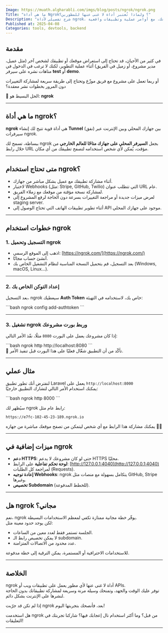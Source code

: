 ```yaml
---
Image: https://muath.algharabli.com/imgs/blog/posts/ngrok/ngrok.png
Title: "ما هي أداة Ngrok؟ ولماذا تُعتبر أداة لا غنى عنها للمطورين؟"
Description: "شرح تفصيلي لأداة ngrok، كيف تعمل، ومتى تحتاج استخدامها في مشاريعك، مع أوامر عملية وتطبيقات واقعية."
Published at: 2025-04-08
Categories: tools, devtools, backend
---
```


## مقدمة

في كثير من الأحيان، قد تحتاج إلى استعراض موقعك أو تطبيقك لشخص آخر (مثل عميل، مدير مشروع، أو زميل في الفريق) أثناء عملية التطوير، لكنك لا ترغب في الدخول في متاهات نشره على سيرفر **test** أو **demo**.

أو ربما تعمل على مشروع مع فريق موزّع وتحتاج إلى طريقة سريعة لمشاركة التغييرات دون المرور بخطوات نشر معقدة؟

🎯 الحل البسيط هو: **ngrok**

---

## ما هي أداة ngrok؟

**ngrok** هي أداة قوية تتيح لك إنشاء **Tunnel** (نفق) بين جهازك المحلي وبين الإنترنت عبر سيرفرات ngrok.

ببساطة، تسمح لك ngrok بجعل **السيرفر المحلي على جهازك متاحًا للعالم الخارجي** من خلال رابط URL مؤقت، يُمكن لأي شخص استخدامه لتصفح تطبيقك من أي مكان.

---

## متى تحتاج استخدام ngrok؟

- أثناء مشاركة تطبيقك مع عميل بشكل مباشر من جهازك.
- لاختبار Webhooks (مثل: Stripe, GitHub, Twilio) التي تتطلب عنوان URL عام.
- لمشاركة نسخة مؤقتة من موقعك مع زملاء الفريق.
- لعرض ميزات جديدة أو مراجعة التغييرات بسرعة دون الحاجة لرفع المشروع إلى staging server.
- أثناء تطوير تطبيقات الهاتف التي تحتاج الوصول إلى API موجود على جهازك المحلي.

---

## خطوات استخدام ngrok

### 1. التسجيل وتحميل ngrok

- اذهب إلى الموقع الرسمي: [https://ngrok.com/](https://ngrok.com/)
- أنشئ حساب مجانًا.
- بعد التسجيل، قم بتحميل النسخة المناسبة لنظام التشغيل الخاص بك (Windows, macOS, Linux...).

---

### 2. إعداد التوكن الخاص بك

بعد التسجيل، ngrok سيعطيك **Auth Token** خاص بك، لاستخدامه في التهيئة:
<div dir="ltr">
```bash
ngrok config add-authtoken <your_token_here>
```
</div>

---

### 3. تشغيل ngrok وربط بورت مشروعك

إذا كان مشروعك يعمل على البورت `8080` مثلًا، نفّذ الأمر التالي:
<div dir="ltr">
```bash
ngrok http http://localhost:8080
```
</div>
📌 تأكّد من أن التطبيق شغّال فعليًا على هذا البورت قبل تنفيذ الأمر.

---

## مثال عملي

لنفترض أنك تطور تطبيق Laravel يعمل على `http://localhost:8000`  
يمكنك استخدام الأمر التالي لتشارك التطبيق خارجيًا:
<div dir="ltr">
```bash
ngrok http 8000
```
</div>

سيُظهر لك ngrok رابط عام مثل:

```
https://e7fc-102-45-23-189.ngrok.io
```

يمكنك مشاركة هذا الرابط مع أي شخص ليتمكن من تصفح موقعك مباشرة من جهازه 👨‍💻

---

## ميزات إضافية في ngrok

- **دعم HTTPS**: حتى لو كان مشروعك لا يدعم HTTPS محليًا.
- **لوحة تحكم تفاعلية** على الرابط: [http://127.0.0.1:4040](http://127.0.0.1:4040) لمراجعة كل الطلبات (Requests).
- **إعادة توجيه Webhooks**: ngrok يتكامل بسهولة مع منصات مثل GitHub, Stripe وغيرها.
- **تخصيص Subdomain** (للخطط المدفوعة).

---

## هل ngrok مجاني؟

نعم، ngrok يوفّر خطة مجانية ممتازة تكفي لمعظم الاستخدامات البسيطة.  
لكن يوجد حدود معينة مثل:

- الجلسة تستمر فقط لعدد معين من الساعات.
- لا يمكن تخصيص رابط الـ subdomain.
- عدد محدود من الاتصالات المتزامنة.

للاستخدامات الاحترافية أو المستمرة، يمكن الترقية إلى خطة مدفوعة.

---

## الخلاصة

ngrok أداة لا غنى عنها لأي مطور يعمل على تطبيقات ويب أو APIs.  
توفر عليك الوقت والجهد، وتمنحك وسيلة مرنة وسريعة لمشاركة تطبيقاتك بدون الحاجة لنشرها على الإنترنت بشكل دائم.

إذا لم تكن قد جرّبت ngrok بعد، فأنصحك بتجربتها اليوم!

هل استخدمت ngrok من قبل؟ وما أكثر استخدام نال إعجابك فيها؟ شاركنا تجربتك في التعليقات!

---
